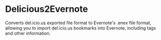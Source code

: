 # Delicious2Evernote
Converts del.icio.us exported file format to Evernote's .enex file format, allowing you to import del.icio.us bookmarks into Evernote, including tags and other information.
